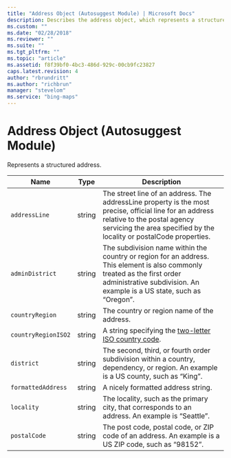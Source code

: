```yaml
---
title: "Address Object (Autosuggest Module) | Microsoft Docs"
description: Describes the address object, which represents a structured address, and provides a list of related properties.
ms.custom: ""
ms.date: "02/28/2018"
ms.reviewer: ""
ms.suite: ""
ms.tgt_pltfrm: ""
ms.topic: "article"
ms.assetid: f8f39bf0-4bc3-486d-929c-00cb9fc23827
caps.latest.revision: 4
author: "rbrundritt"
ms.author: "richbrun"
manager: "stevelom"
ms.service: "bing-maps"
---
```


# Address Object (Autosuggest Module)

Represents a structured address.

Name               | Type       | Description
------------------ | ---------- | --------------------------------
`addressLine`        | string     | The street line of an address. The addressLine property is the most precise, official line for an address relative to the postal agency servicing the area specified by the locality or postalCode properties.
`adminDistrict`      | string	    | The subdivision name within the country or region for an address. This element is also commonly treated as the first order administrative subdivision. An example is a US state, such as “Oregon”.
`countryRegion`      | string     | The country or region name of the address.
`countryRegionISO2`  | string     | A string specifying the [two-letter ISO country code](https://en.wikipedia.org/wiki/ISO_3166-1_alpha-2).
`district`           | string     | The second, third, or fourth order subdivision within a country, dependency, or region. An example is a US county, such as “King”.
`formattedAddress` | string | A nicely formatted address string.
`locality`           | string     | The locality, such as the primary city, that corresponds to an address. An example is “Seattle”.
`postalCode`         | string     | The post code, postal code, or ZIP code of an address. An example is a US ZIP code, such as “98152”.
